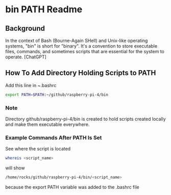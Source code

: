 # bin PATH Readme

## Background

In the context of Bash (Bourne-Again SHell) and Unix-like operating systems, "bin" is short for "binary". It's a convention to store executable files, commands, and sometimes scripts that are essential for the system to operate. [ChatGPT]

## How To Add Directory Holding Scripts to PATH

Add this line in ~.bashrc
```bash
export PATH=$PATH:~/github/raspberry-pi-4/bin
```
### Note

Directory github/raspberry-pi-4/bin is created to hold scripts created locally and make them executable everywhere.

### Example Commands After PATH Is Set

See where the script is located
```bash
whereis <script_name>
```
will show
```bash
/home/rocks/github/raspberry-pi-4/bin/<script_name>
```
because the export PATH variable was added to the .bashrc file


